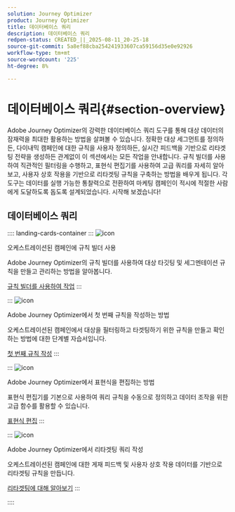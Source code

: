 ```yaml
---
solution: Journey Optimizer
product: Journey Optimizer
title: 데이터베이스 쿼리
description: 데이터베이스 쿼리
redpen-status: CREATED_||_2025-08-11_20-25-18
source-git-commit: 5a8ef88cba254241933607ca59156d35e0e92926
workflow-type: tm+mt
source-wordcount: '225'
ht-degree: 8%

---
```



# 데이터베이스 쿼리{#section-overview}

Adobe Journey Optimizer의 강력한 데이터베이스 쿼리 도구를 통해 대상 데이터의 잠재력을 최대한 활용하는 방법을 살펴볼 수 있습니다. 정확한 대상 세그먼트를 정의하든, 다이내믹 캠페인에 대한 규칙을 사용자 정의하든, 실시간 피드백을 기반으로 리타겟팅 전략을 생성하든 관계없이 이 섹션에서는 모든 작업을 안내합니다. 규칙 빌더를 사용하여 직관적인 필터링을 수행하고, 표현식 편집기를 사용하여 고급 쿼리를 자세히 알아보고, 사용자 상호 작용을 기반으로 리타겟팅 규칙을 구축하는 방법을 배우게 됩니다. 각 도구는 데이터를 실행 가능한 통찰력으로 전환하여 마케팅 캠페인이 적시에 적절한 사람에게 도달하도록 돕도록 설계되었습니다. 시작해 보겠습니다!

## 데이터베이스 쿼리

:::: landing-cards-container
:::
![icon](https://cdn.experienceleague.adobe.com/icons/list-check.svg)

오케스트레이션된 캠페인에 규칙 빌더 사용

Adobe Journey Optimizer의 규칙 빌더를 사용하여 대상 타깃팅 및 세그멘테이션 규칙을 만들고 관리하는 방법을 알아봅니다.

[규칙 빌더를 사용하여 작업](../using/orchestrated/orchestrated-rule-builder.md)
:::

:::
![icon](https://cdn.experienceleague.adobe.com/icons/circle-play.svg)

Adobe Journey Optimizer에서 첫 번째 규칙을 작성하는 방법

오케스트레이션된 캠페인에서 대상을 필터링하고 타겟팅하기 위한 규칙을 만들고 확인하는 방법에 대한 단계별 자습서입니다.

[첫 번째 규칙 작성](../using/orchestrated/build-query.md)
:::

:::
![icon](https://cdn.experienceleague.adobe.com/icons/gear.svg)

Adobe Journey Optimizer에서 표현식을 편집하는 방법

표현식 편집기를 기본으로 사용하여 쿼리 규칙을 수동으로 정의하고 데이터 조작을 위한 고급 함수를 활용할 수 있습니다.

[표현식 편집](../using/orchestrated/edit-expressions.md)
:::

:::
![icon](https://cdn.experienceleague.adobe.com/icons/bullseye.svg)

Adobe Journey Optimizer에서 리타겟팅 쿼리 작성

오케스트레이션된 캠페인에 대한 게재 피드백 및 사용자 상호 작용 데이터를 기반으로 리타겟팅 규칙을 만듭니다.

[리타겟팅에 대해 알아보기](../using/orchestrated/retarget.md)
:::

::::
